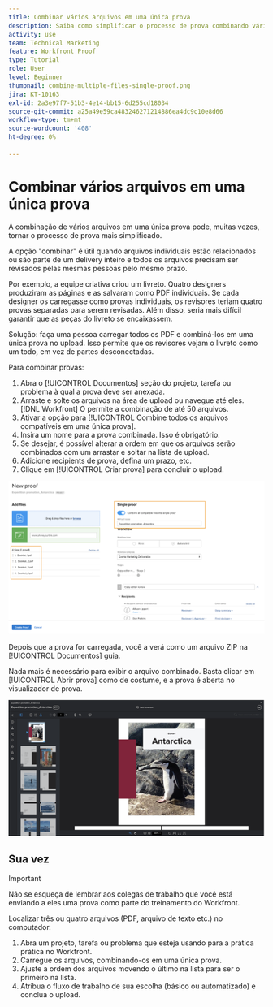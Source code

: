 ```yaml
---
title: Combinar vários arquivos em uma única prova
description: Saiba como simplificar o processo de prova combinando vários arquivos em uma única prova no [!DNL  Workfront].
activity: use
team: Technical Marketing
feature: Workfront Proof
type: Tutorial
role: User
level: Beginner
thumbnail: combine-multiple-files-single-proof.png
jira: KT-10163
exl-id: 2a3e97f7-51b3-4e14-bb15-6d255cd18034
source-git-commit: a25a49e59ca483246271214886ea4dc9c10e8d66
workflow-type: tm+mt
source-wordcount: '408'
ht-degree: 0%

---
```


# Combinar vários arquivos em uma única prova

A combinação de vários arquivos em uma única prova pode, muitas vezes, tornar o processo de prova mais simplificado.

A opção &quot;combinar&quot; é útil quando arquivos individuais estão relacionados ou são parte de um delivery inteiro e todos os arquivos precisam ser revisados pelas mesmas pessoas pelo mesmo prazo.

Por exemplo, a equipe criativa criou um livreto. Quatro designers produziram as páginas e as salvaram como PDF individuais. Se cada designer os carregasse como provas individuais, os revisores teriam quatro provas separadas para serem revisadas. Além disso, seria mais difícil garantir que as peças do livreto se encaixassem.

Solução: faça uma pessoa carregar todos os PDF e combiná-los em uma única prova no upload. Isso permite que os revisores vejam o livreto como um todo, em vez de partes desconectadas.

Para combinar provas:

1. Abra o [!UICONTROL Documentos] seção do projeto, tarefa ou problema à qual a prova deve ser anexada.
2. Arraste e solte os arquivos na área de upload ou navegue até eles. [!DNL Workfront] O permite a combinação de até 50 arquivos.
3. Ativar a opção para [!UICONTROL Combine todos os arquivos compatíveis em uma única prova].
4. Insira um nome para a prova combinada. Isso é obrigatório.
5. Se desejar, é possível alterar a ordem em que os arquivos serão combinados com um arrastar e soltar na lista de upload.
6. Adicione recipients de prova, defina um prazo, etc.
7. Clique em [!UICONTROL Criar prova] para concluir o upload.

![Uma imagem do [!UICONTROL Nova prova] com a lista de arquivos carregados e [!UICONTROL Prova única] seções destacadas.](assets/combine-proofs.png)

Depois que a prova for carregada, você a verá como um arquivo ZIP na [!UICONTROL Documentos] guia.

Nada mais é necessário para exibir o arquivo combinado. Basta clicar em [!UICONTROL Abrir prova] como de costume, e a prova é aberta no visualizador de prova.

![Uma imagem do visualizador de prova com uma prova de várias páginas visível.](assets/combine-proofs-2.png)

## Sua vez

>[!IMPORTANT]
>
>Não se esqueça de lembrar aos colegas de trabalho que você está enviando a eles uma prova como parte do treinamento do Workfront.


Localizar três ou quatro arquivos (PDF, arquivo de texto etc.) no computador.

1. Abra um projeto, tarefa ou problema que esteja usando para a prática prática no Workfront.
1. Carregue os arquivos, combinando-os em uma única prova.
1. Ajuste a ordem dos arquivos movendo o último na lista para ser o primeiro na lista.
1. Atribua o fluxo de trabalho de sua escolha (básico ou automatizado) e conclua o upload.



<!--
##Learn more
* Create a multi-page proof
-->
